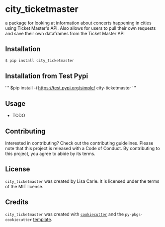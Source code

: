 # city_ticketmaster

a package for looking at information about concerts happening in cities using Ticket Master's API. Also allows for users to pull their own requests and save their own dataframes from the Ticket Master API

## Installation

```bash
$ pip install city_ticketmaster
```
## Installation from Test Pypi

'''
$pip install -i https://test.pypi.org/simple/ city-ticketmaster
'''

## Usage

- TODO

## Contributing

Interested in contributing? Check out the contributing guidelines. Please note that this project is released with a Code of Conduct. By contributing to this project, you agree to abide by its terms.

## License

`city_ticketmaster` was created by Lisa Carle. It is licensed under the terms of the MIT license.

## Credits

`city_ticketmaster` was created with [`cookiecutter`](https://cookiecutter.readthedocs.io/en/latest/) and the `py-pkgs-cookiecutter` [template](https://github.com/py-pkgs/py-pkgs-cookiecutter).
